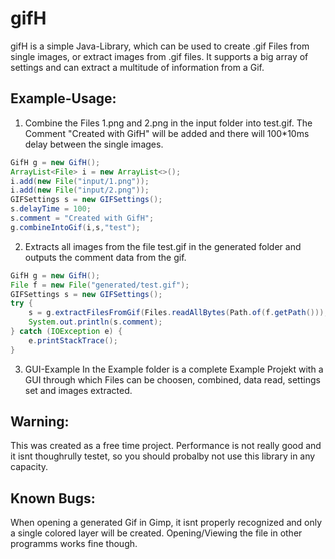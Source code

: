 # gifH
gifH is a simple Java-Library, which can be used to create .gif Files from single images, or extract images from .gif files.
It supports a big array of settings and can extract a multitude of information from a Gif.

## Example-Usage:
1. Combine the Files 1.png and 2.png in the input folder into test.gif. The Comment "Created with GifH" will be added and there will 100*10ms delay between the single images.
```java
GifH g = new GifH();
ArrayList<File> i = new ArrayList<>();
i.add(new File("input/1.png"));
i.add(new File("input/2.png"));
GIFSettings s = new GIFSettings();
s.delayTime = 100;
s.comment = "Created with GifH";
g.combineIntoGif(i,s,"test");
```
2. Extracts all images from the file test.gif in the generated folder and outputs the comment data from the gif.
```java
GifH g = new GifH();
File f = new File("generated/test.gif");
GIFSettings s = new GIFSettings();
try {
    s = g.extractFilesFromGif(Files.readAllBytes(Path.of(f.getPath())),s);
    System.out.println(s.comment);
} catch (IOException e) {
    e.printStackTrace();
}
```
3. GUI-Example
In the Example folder is a complete Example Projekt with a GUI through which Files can be choosen, combined, data read, settings set and images extracted.
## Warning:
This was created as a free time project. Performance is not really good and it isnt thoughrully testet, so you should probalby not use this library in any capacity.

## Known Bugs:
When opening a generated Gif in Gimp, it isnt properly recognized and only a single colored layer will be created. Opening/Viewing the file in other programms works fine though.